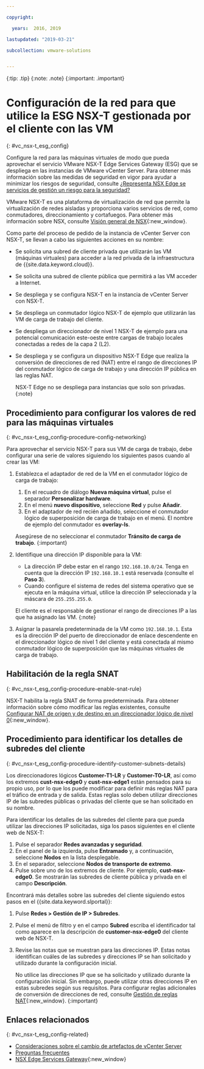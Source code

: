 ```yaml
---

copyright:

  years:  2016, 2019

lastupdated: "2019-03-21"

subcollection: vmware-solutions


---
```


{:tip: .tip}
{:note: .note}
{:important: .important}

# Configuración de la red para que utilice la ESG NSX-T gestionada por el cliente con las VM
{: #vc_nsx-t_esg_config}

Configure la red para las máquinas virtuales de modo que pueda aprovechar el servicio VMware NSX-T Edge Services Gateway (ESG) que se despliega en las instancias de VMware vCenter Server. Para obtener más información sobre las medidas de seguridad en vigor para ayudar a minimizar los riesgos de seguridad, consulte [¿Representa NSX Edge se servicios de gestión un riesgo para la seguridad?](/docs/services/vmwaresolutions/vmonic?topic=vmware-solutions-faq#does-the-management-services-nsx-edge-pose-a-security-risk-)

VMware NSX-T es una plataforma de virtualización de red que permite la virtualización de redes aisladas y proporciona varios servicios de red, como conmutadores, direccionamiento y cortafuegos. Para obtener más información sobre NSX, consulte [Visión general de NSX](https://pubs.vmware.com/NSX-62/topic/com.vmware.nsx-cross-vcenter-install.doc/GUID-10944155-28FF-46AA-AF56-7357E2F20AF4.html){:new_window}.

Como parte del proceso de pedido de la instancia de vCenter Server con NSX-T, se llevan a cabo las siguientes acciones en su nombre:
* Se solicita una subred de cliente privada que utilizarán las VM (máquinas virtuales) para acceder a la red privada de la infraestructura de {{site.data.keyword.cloud}}.
* Se solicita una subred de cliente pública que permitirá a las VM acceder a Internet.
* Se despliega y se configura NSX-T en la instancia de vCenter Server con NSX-T.
* Se despliega un conmutador lógico NSX-T de ejemplo que utilizarán las VM de carga de trabajo del cliente.
* Se despliega un direccionador de nivel 1 NSX-T de ejemplo para una potencial comunicación este-oeste entre cargas de trabajo locales conectadas a redes de la capa 2 (L2).
* Se despliega y se configura un dispositivo NSX-T Edge que realiza la conversión de direcciones de red (NAT) entre el rango de direcciones IP del conmutador lógico de carga de trabajo y una dirección IP pública en las reglas NAT.

  NSX-T Edge no se despliega para instancias que solo son privadas.
  {:note}

## Procedimiento para configurar los valores de red para las máquinas virtuales
{: #vc_nsx-t_esg_config-procedure-config-networking}

Para aprovechar el servicio NSX-T para sus VM de carga de trabajo, debe configurar una serie de valores siguiendo los siguientes pasos cuando al crear las VM:

1. Establezca el adaptador de red de la VM en el conmutador lógico de carga de trabajo:
   1. En el recuadro de diálogo **Nueva máquina virtual**, pulse el separador **Personalizar hardware**.
   2. En el menú **nuevo dispositivo**, seleccione **Red** y pulse **Añadir**.
   3. En el adaptador de red recién añadido, seleccione el conmutador lógico de superposición de carga de trabajo en el menú. El nombre de ejemplo del conmutador es **overlay-ls**.

   Asegúrese de no seleccionar el conmutador **Tránsito de carga de trabajo**.
   {:important}

2. Identifique una dirección IP disponible para la VM:
   *  La dirección IP debe estar en el rango `192.168.10.0/24`. Tenga en cuenta que la dirección IP `192.168.10.1` está reservada (consulte el **Paso 3**).
   *  Cuando configure el sistema de redes del sistema operativo que se ejecuta en la máquina virtual, utilice la dirección IP seleccionada y la máscara de `255.255.255.0`.

   El cliente es el responsable de gestionar el rango de direcciones IP a las que ha asignado las VM.
   {:note}

3. Asignar la pasarela predeterminada de la VM como `192.168.10.1`. Esta es la dirección IP del puerto de direccionador de enlace descendente en el direccionador lógico de nivel 1 del cliente y está conectada al mismo conmutador lógico de superposición que las máquinas virtuales de carga de trabajo.

## Habilitación de la regla SNAT
{: #vc_nsx-t_esg_config-procedure-enable-snat-rule}

NSX-T habilita la regla SNAT de forma predeterminada. Para obtener información sobre cómo modificar las reglas existentes, consulte
[Configurar NAT de origen y de destino en un direccionador lógico de nivel 0](https://docs.vmware.com/en/VMware-NSX-T-Data-Center/2.4/administration/GUID-45949ACD-9029-4674-B29C-C2EABEB39E1D.html){:new_window}.

## Procedimiento para identificar los detalles de subredes del cliente
{: #vc_nsx-t_esg_config-procedure-identify-customer-subnets-details}

Los direccionadores lógicos **Customer-T1-LR** y **Customer-T0-LR**, así como los extremos
**cust-nsx-edge0** y **cust-nsx-edge1** están pensados para su propio uso, por lo que los puede modificar para definir más reglas NAT para el tráfico de entrada y de salida. Estas reglas solo deben utilizar direcciones IP de las subredes públicas o privadas del cliente que se han solicitado en su nombre.

Para identificar los detalles de las subredes del cliente para que pueda utilizar las direcciones IP solicitadas, siga los pasos siguientes en el cliente web de NSX-T:

1. Pulse el separador **Redes avanzadas y seguridad**.
2. En el panel de la izquierda, pulse **Entramado** y, a continuación, seleccione
**Nodos** en la lista desplegable.
3. En el separador, seleccione **Nodos de transporte de extremo**.
4. Pulse sobre uno de los extremos de cliente. Por ejemplo, **cust-nsx-edge0**. Se mostrarán las subredes de cliente pública y privada en el campo **Descripción**.

Encontrará más detalles sobre las subredes del cliente siguiendo estos pasos en el {{site.data.keyword.slportal}}:

1. Pulse **Redes > Gestión de IP > Subredes**.
2. Pulse el menú de filtro y en el campo **Subred** escriba el identificador tal como aparece en la descripción de **customer-nsx-edge0** del cliente web de NSX-T.
3. Revise las notas que se muestran para las direcciones IP. Estas notas identifican cuáles de las subredes y direcciones IP se han solicitado y utilizado durante la configuración inicial.

   No utilice las direcciones IP que se ha solicitado y utilizado durante la configuración inicial. Sin embargo, puede utilizar otras direcciones IP en estas subredes según sus requisitos. Para configurar reglas adicionales de conversión de direcciones de red, consulte [Gestión de reglas NAT](https://pubs.vmware.com/NSX-62/topic/com.vmware.nsx.admin.doc/GUID-5896D8CF-20E0-4691-A9EB-83AFD9D36AFD.html){:new_window}.
   {:important}

## Enlaces relacionados
{: #vc_nsx-t_esg_config-related}

* [Consideraciones sobre el cambio de artefactos de vCenter Server](/docs/services/vmwaresolutions/vcenter?topic=vmware-solutions-vcenter_chg_impact#vcenter_chg_impact)
* [Preguntas frecuentes](/docs/services/vmwaresolutions/vmonic?topic=vmware-solutions-faq)
* [NSX Edge Services Gateway](https://www.ibm.com/cloud/garage/architectures/implementation/virtualization_nsx){:new_window}
